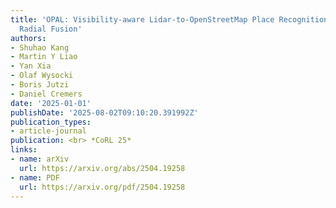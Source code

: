 ```yaml
---
title: 'OPAL: Visibility-aware Lidar-to-OpenStreetMap Place Recognition via Adaptive
  Radial Fusion'
authors:
- Shuhao Kang
- Martin Y Liao
- Yan Xia
- Olaf Wysocki
- Boris Jutzi
- Daniel Cremers
date: '2025-01-01'
publishDate: '2025-08-02T09:10:20.391992Z'
publication_types:
- article-journal
publication: <br> *CoRL 25*
links:
- name: arXiv
  url: https://arxiv.org/abs/2504.19258
- name: PDF
  url: https://arxiv.org/pdf/2504.19258
---
```

